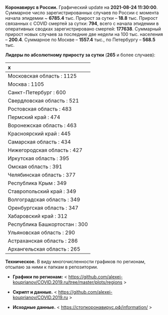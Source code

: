 **Коронавирус в России.** Графический update на **2021-08-24 11:30:00**.
Суммарное число зарегистрированных случаев по России c момента начала
эпидемии ~ **6785.4** тыс. Прирост за сутки – **18.8** тыс. Прирост
связанных с COVID смертей за сутки: **794**, всего с начала эпидемии в
оперативных сводках зарегистрировано смертей: **177638**. Суммарный
прирост новых случаев за последние две недели на 100 тыс. населения –
**200.4**. Суммарное по Москве – **1557.4** тыс., по Петербургу –
**568.5** тыс.

**Лидеры по абсолютному приросту за сутки** (**265** и более случаев):

<table>
<thead>
<tr class="header">
<th style="text-align: left;">x</th>
</tr>
</thead>
<tbody>
<tr class="odd">
<td style="text-align: left;">Московская область : 1125</td>
</tr>
<tr class="even">
<td style="text-align: left;">Москва : 1105</td>
</tr>
<tr class="odd">
<td style="text-align: left;">Санкт-Петербург : 600</td>
</tr>
<tr class="even">
<td style="text-align: left;">Свердловская область : 521</td>
</tr>
<tr class="odd">
<td style="text-align: left;">Ростовская область : 483</td>
</tr>
<tr class="even">
<td style="text-align: left;">Пермский край : 474</td>
</tr>
<tr class="odd">
<td style="text-align: left;">Воронежская область : 463</td>
</tr>
<tr class="even">
<td style="text-align: left;">Красноярский край : 445</td>
</tr>
<tr class="odd">
<td style="text-align: left;">Самарская область : 434</td>
</tr>
<tr class="even">
<td style="text-align: left;">Нижегородская область : 427</td>
</tr>
<tr class="odd">
<td style="text-align: left;">Иркутская область : 395</td>
</tr>
<tr class="even">
<td style="text-align: left;">Омская область : 391</td>
</tr>
<tr class="odd">
<td style="text-align: left;">Челябинская область : 377</td>
</tr>
<tr class="even">
<td style="text-align: left;">Республика Крым : 349</td>
</tr>
<tr class="odd">
<td style="text-align: left;">Ставропольский край : 349</td>
</tr>
<tr class="even">
<td style="text-align: left;">Волгоградская область : 349</td>
</tr>
<tr class="odd">
<td style="text-align: left;">Оренбургская область : 347</td>
</tr>
<tr class="even">
<td style="text-align: left;">Хабаровский край : 312</td>
</tr>
<tr class="odd">
<td style="text-align: left;">Республика Башкортостан : 300</td>
</tr>
<tr class="even">
<td style="text-align: left;">Ульяновская область : 290</td>
</tr>
<tr class="odd">
<td style="text-align: left;">Астраханская область : 286</td>
</tr>
<tr class="even">
<td style="text-align: left;">Архангельская область : 265</td>
</tr>
</tbody>
</table>

<!--  **Худшие показатели периода удвоения**. Для демонстрации худших показателей отобраны регионы с расчетным периодом удвоения **шесть недель и менее (!)** (по среднему приросту за последние семь дней): -->
<!--  ```{r results='asis', echo = FALSE} -->
<!--  knitr::kable(report.dt.worst, caption="") -->
<!--  ``` -->
<!--  **Лучшие показатели периода удвоения, более шестнадцати недель** (по среднему приросту за последние семь дней):  -->
<!--  ```{r results='asis', echo = FALSE} -->
<!--  knitr::kable(report.dt.best, caption="") -->
<!--  ``` -->
<!-- [//]: # "**В этой записи помимо обзорных графиков публикую четыре экстраполяции (для России в целом, для России без столичных регионов, для Москвы и Петербурга).**" -->

**Техническое.** В виду многочисленности графиков по регионам, отсылаю
за ними к папкам в репозитории.

-   **Графики по регионам:** &lt;
    <a href="https://github.com/alexei-kouprianov/COVID.2019.ru/tree/master/plots/regions" class="uri">https://github.com/alexei-kouprianov/COVID.2019.ru/tree/master/plots/regions</a> &gt;

-   **Скрипт и данные.** &lt;
    <a href="https://github.com/alexei-kouprianov/COVID.2019.ru" class="uri">https://github.com/alexei-kouprianov/COVID.2019.ru</a> &gt;

-   **Исходные данные.** &lt;
    <a href="https://стопкоронавирус.рф/information/" class="uri">https://стопкоронавирус.рф/information/</a> &gt;
